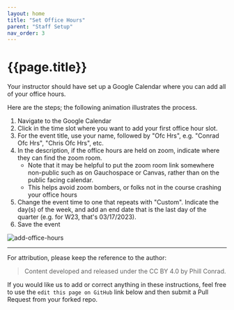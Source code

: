 ```yaml
---
layout: home
title: "Set Office Hours" 
parent: "Staff Setup"
nav_order: 3
---
```


# {{page.title}}

Your instructor should have set up a Google Calendar where you can add all of your office hours.

Here are the steps; the following animation illustrates the process.

1. Navigate to the Google Calendar
2. Click in the time slot where you want to add your first office hour slot.
3. For the event title, use your name, followed by "Ofc Hrs", e.g. "Conrad Ofc Hrs", "Chris Ofc Hrs", etc.
4. In the description, if the office hours are held on zoom, indicate where they can find the zoom room.
   - Note that it may be helpful to put the zoom room link somewhere non-public such as on Gauchospace or Canvas, rather than on the public facing calendar.
   - This helps avoid zoom bombers, or folks not in the course crashing your office hours
5. Change the event time to one that repeats with "Custom".  Indicate the day(s) of the week, and add an end date that is the last day of the quarter (e.g. for W23, that's 03/17/2023).
6. Save the event   

![add-office-hours](https://user-images.githubusercontent.com/1119017/211216377-dbefa10f-ab9d-4ca9-a13b-0073ad756b08.gif)


---------

For attribution, please keep the reference to the author:

> Content developed and released under the CC BY 4.0 by Phill Conrad.

If you would like us to add or correct anything in these instructions, feel free to use the `edit this page on GitHub` link below and then submit a Pull Request from your forked repo.


